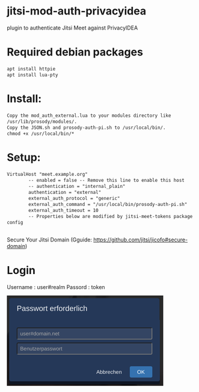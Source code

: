# jitsi-mod-auth-privacyidea
plugin to authenticate Jitsi Meet against PrivacyIDEA 

# Required debian packages

~~~~shell
apt install httpie
apt install lua-pty
~~~~

# Install:
~~~~shell
Copy the mod_auth_external.lua to your modules directory like /usr/lib/prosody/modules/.
Copy the JSON.sh and prosody-auth-pi.sh to /usr/local/bin/.
chmod +x /usr/local/bin/*
~~~~

# Setup:

~~~~shell
VirtualHost "meet.example.org"
        -- enabled = false -- Remove this line to enable this host
        -- authentication = "internal_plain"
        authentication = "external"
        external_auth_protocol = "generic"
        external_auth_command = "/usr/local/bin/prosody-auth-pi.sh"
        external_auth_timeout = 10
        -- Properties below are modified by jitsi-meet-tokens package config
        

~~~~
Secure Your Jitsi Domain
(Gguide: https://github.com/jitsi/jicofo#secure-domain)

# Login
Username : user#realm
Passord  : token


![Alt text](login-prompt.png?raw=true "Login prompt")
